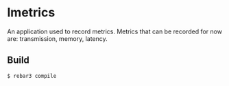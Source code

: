 lmetrics
=====

An application used to record metrics.
Metrics that can be recorded for now are: transmission, memory, latency.

Build
-----

    $ rebar3 compile
